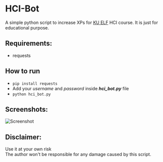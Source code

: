 
# HCI-Bot
A simple python script to increase XPs for [KU ELF](http://elf.ku.edu.np/course/view.php?id=14) HCI course.  It is just for educational purpose.

## Requirements:
 - requests
 
## How to run
- `pip install requests`
 - Add your *username* and *password* inside ***hci_bot.py*** file
- `python hci_bot.py`

## Screenshots:
![Screenshot](https://raw.githubusercontent.com/sarangbishal/HCI-bot/master/sc.JPG?token=AG2ULFFPGUYN7BRGGW7A2K243QCQ6)

## Disclaimer:
Use it at your own risk <br>The author won't be responsible for any damage caused by this script.
